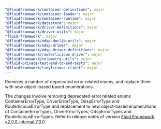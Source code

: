 ```yaml
---
"@fluidframework/container-definitions": major
"@fluidframework/container-loader": major
"@fluidframework/container-runtime": major
"@fluidframework/datastore": major
"@fluidframework/driver-definitions": major
"@fluidframework/driver-utils": major
"fluid-framework": major
"@fluidframework/odsp-doclib-utils": major
"@fluidframework/odsp-driver": major
"@fluidframework/odsp-driver-definitions": major
"@fluidframework/routerlicious-driver": major
"@fluidframework/telemetry-utils": major
"@fluid-private/test-end-to-end-tests": major
"@fluidframework/tinylicious-client": major
---
```


Removes a number of deprecated error related enums, and replace them with new object-based based enumerations.

The changes involve removing deprecated error related enums ContainerErrorType, DriverErrorType, OdspErrorType and RouterliciousErrorType and replacement to new object-based enumerations of ContainerErrorTypes, DriverErrorTypes, OdspErrorTypes and RouterliciousErrorTypes. Refer to release notes of version [Fluid Framework v2.0.0-internal.7.0.0](https://github.com/microsoft/FluidFramework/releases/tag/client_v2.0.0-internal.7.0.0).
